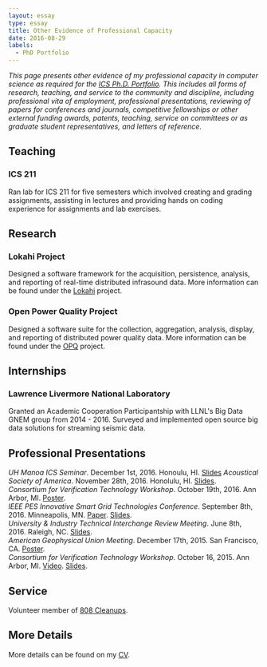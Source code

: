 ```yaml
---
layout: essay    
type: essay    
title: Other Evidence of Professional Capacity  
date: 2016-08-29  
labels:  
  - PhD Portfolio
---
```


*This page presents other evidence of my professional capacity in computer science as required for the [ICS Ph.D. Portfolio](http://www.ics.hawaii.edu/academics/graduate-degree-programs/ph-d-in-ics/#phd-portfolio). This includes all forms of research, teaching, and service to the community and discipline, including professional vita of employment, professional presentations, reviewing of papers for conferences and journals, competitive fellowships or other external funding awards, patents, teaching, service on committees or as graduate student representatives, and letters of reference.*

## Teaching

### ICS 211

Ran lab for ICS 211 for five semesters which involved creating and grading assignments, assisting in lectures and
providing hands on coding experience for assignments and lab exercises.

## Research

### Lokahi Project

Designed a software framework for the acquisition, persistence, analysis, and reporting of real-time distributed
infrasound data. More information can be found under the [Lokahi]() project.

### Open Power Quality Project

Designed a software suite for the collection, aggregation, analysis, display, and reporting of distributed power quality
data. More information can be found under the [OPQ]() project.

## Internships

### Lawrence Livermore National Laboratory
Granted an Academic Cooperation Participantship with LLNL's Big Data GNEM group from 2014 - 2016. Surveyed and implemented open source big data solutions for streaming seismic data.

## Professional Presentations
_UH Manoa ICS Seminar_. December 1st, 2016. Honoulu, HI. [Slides](https://drive.google.com/open?id=0B-3SxTAoDyaWUmc5S0NleDJsQ2c)
_Acoustical Society of America_. November 28th, 2016. Honolulu, HI. [Slides](https://drive.google.com/open?id=0B-3SxTAoDyaWbXpDZWFNdG1aQnc).  
_Consortium for Verification Technology Workshop_. October 19th, 2016. Ann Arbor, MI. [Poster](https://drive.google.com/open?id=0B-3SxTAoDyaWMUc5enYxUk5ad2M).  
_IEEE PES Innovative Smart Grid Technologies Conference_. September 8th, 2016. Minneapolis, MN. [Paper](https://github.com/openpowerquality/isgt2016/raw/master/opqVis.pdf). [Slides](https://github.com/openpowerquality/isgt2016/raw/master/paper-presentation/ISGT_2016.pdf).    
_University & Industry Technical Interchange Review Meeting_. June 8th, 2016. Raleigh, NC. [Slides](https://drive.google.com/open?id=0B-3SxTAoDyaWRGgtMEtoenJIeXc).  
_American Geophysical Union Meeting_. December 17th, 2015. San Francisco, CA. [Poster](https://drive.google.com/file/d/0B-3SxTAoDyaWMFJ1S2hELTJXbVU/view?usp=sharing).  
_Consortium for Verification Technology Workshop_. October 16, 2015. Ann Arbor, MI. [Video](https://www.youtube.com/watch?v=RPCLkZnU6Vg). [Slides](https://cvt.engin.umich.edu/wp-content/uploads/sites/173/2015/09/10.16-14.10-TA6-Anthony_Christe.pdf).  


## Service

Volunteer member of [808 Cleanups](https://www.google.com/url?sa=t&rct=j&q=&esrc=s&source=web&cd=1&cad=rja&uact=8&ved=0ahUKEwiFkozYzsDPAhVBVWMKHcEJA9MQFggeMAA&url=https%3A%2F%2Fwww.808cleanups.org%2F&usg=AFQjCNGMsqF7u54C_ivrSyY0-Tfnoob41g&sig2=cLihiJj1n0NnHBJXYxw23A).

## More Details

More details can be found on my [CV](https://anthonyjchriste.github.io/bio/).
